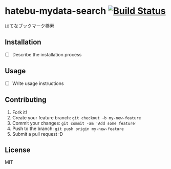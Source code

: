 # hatebu-mydata-search [![Build Status](https://travis-ci.org/azu/hatebu-mydata-search.svg?branch=master)](https://travis-ci.org/azu/hatebu-mydata-search)

はてなブックマーク検索

## Installation

- [ ] Describe the installation process

## Usage

- [ ] Write usage instructions

## Contributing

1. Fork it!
2. Create your feature branch: `git checkout -b my-new-feature`
3. Commit your changes: `git commit -am 'Add some feature'`
4. Push to the branch: `git push origin my-new-feature`
5. Submit a pull request :D

## License

MIT
